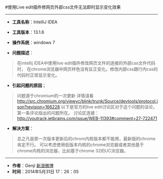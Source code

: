 #使用Live edit插件修网页外部css文件无法即时显示变化效果

---

* **工具名称**：IntelliJ IDEA
* **工具版本**：13.1.6
* **操作系统**：windows 7


* **问题描述**：
>在intellij IDEA中使用live edit插件修改网页文件的连接的外部css文件代码时，
在chrome浏览器中网页样色没有反正变化。修改内部css跟行内css的代码时正常显示变化。


* **引起问题的原因**；
>问题源于chromium的一次更新
 详情请看 http://src.chromium.org/viewvc/blink/trunk/Source/devtools/protocol.json?revision=166228
>以下是官方的live edit讨论区对于这个问题的谈论，第一条评论指出的问题所在。
 讨论区连接： http://youtrack.jetbrains.com/issue/WEB-11393#comment=27-722471



* **解决方案**：

>总之凡是那一次版本更新后的chrom内核版本都不能用，最新版的chrome肯定不行。
可以考虑使用低版本内核的chrome浏览器或者其他基于chrome内核的浏览器，比如基于chrome 32的UC浏览器。








---

* **作者**：Genji [新浪微博](http://weibo.com/u/1612465254 "个人微博")
* **时间**：2014年5月31日 17：26：05
